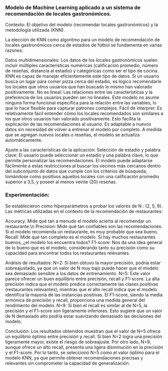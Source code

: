 ### Modelo de Machine Learning aplicado a un sistema de recomendación de locales gastronómicos.


Contexto: El objetivo del modelo (recomendar locales gastronómicos) y la metodología utilizada (KNN).

La elección de KNN como algoritmo para un modelo de recomendación de locales gastronómicos cerca de estadios de fútbol se fundamenta en varias razones:

Datos multidimensionales: Los datos de los locales gastronómicos suelen incluir múltiples características numéricas (calificación promedio, número de reseñas, distancia al estadio) y categóricas como ser el tipo de cocina. KNN es capaz de manejar eficientemente este tipo de datos.
Si un usuario busca un lugar para comer pizza cerca del estadio, es lógico recomendarle los locales que otros usuarios que han buscado lo mismo han valorado positivamente.
No es lineal: Las relaciones entre las características y la preferencia de los usuarios pueden ser no lineales. Este modelo no asume ninguna forma funcional específica para la relación entre las variables, lo que lo hace flexible para capturar patrones complejos.
Fácil de interprer: Es relativamente fácil entender cómo los locales recomendados son similares a los que otros usuarios han valorado positivamente. Esto facilita la explicación de las recomendaciones al usuario.
Es adaptable a nuevos datos sin necesidad de volver a entrenar el modelo por completo. A medida que se agregan nuevos locales o reseñas, el modelo se actualiza automáticamente.

Ajuste a las características de la aplicación:
Selección de estadio y palabra clave: El usuario puede seleccionar un estadio y una palabra clave, lo que permite personalizar las recomendaciones. El modelo puede adaptarse fácilmente a estas restricciones al buscar los vecinos más cercanos dentro del subconjunto de datos que cumple con los criterios de búsqueda, tomándose como positivos aquellos locales con una calificación promedio superior a 3,5, y poseer al menos veinte (20) reseñas.


### Experimentación:
Se establecieron como hiperparámetros a probar los valores de N : (2, 5, 9).
Las métricas utilizadas en el contexto de la recomendación de restaurantes:

Accuracy: Mide qué tan a menudo el modelo acierta al recomendar un restaurante.\n
Precision: Mide qué tan confiables son las recomendaciones. Si el modelo recomienda un restaurante, es muy probable que sea bueno.
Recall: Mide qué tan completo es el modelo. Si hay muchos restaurantes buenos, ¿el modelo los encuentra todos?
F1-score: Nos da una idea general de lo bueno que es el modelo, considerando tanto su precisión como su capacidad para encontrar todos los restaurantes relevantes.

Análisis de resultados:
N=2: Si bien obtuvo la mayor precisión, podría estar sobreajustado, ya que un valor de N muy bajo puede hacer que el modelo sea demasiado sensible a los datos de entrenamiento.
N=5: Este valor parece ofrecer un buen equilibrio entre precisión, recall y F1-score. La alta precisión indica que el modelo predice correctamente las clases positivas (restaurantes relevantes), mientras que el alto recall indica que el modelo identifica la mayoría de las instancias positivas. El F1-score, siendo la media armónica de precisión y recall, proporciona una medida general del rendimiento del modelo.
N=9: Si bien el recall es similar al de N=5, la precisión y el F1-score son ligeramente inferiores. Esto sugiere que un valor de N demasiado alto podría estar suavizando demasiado las decisiones del modelo.

Conclusión:
Los resultados obtenidos muestran que el valor de N=5 ofrece un equilibrio óptimo entre precisión y recall. Si bien N=2 logra una precisión ligeramente mayor, existe el riesgo de sobreajuste. Por otro lado, N=9, aunque ofrece un alto recall, presenta una ligera disminución en la precisión y el F1-score. Por lo tanto, se seleccionó N=5 como el valor óptimo para el modelo KNN, ya que permite obtener recomendaciones precisas y relevantes sin comprometer la capacidad de generalización.
